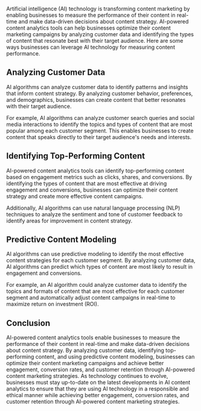 
Artificial intelligence (AI) technology is transforming content marketing by enabling businesses to measure the performance of their content in real-time and make data-driven decisions about content strategy. AI-powered content analytics tools can help businesses optimize their content marketing campaigns by analyzing customer data and identifying the types of content that resonate best with their target audience. Here are some ways businesses can leverage AI technology for measuring content performance.

Analyzing Customer Data
-----------------------

AI algorithms can analyze customer data to identify patterns and insights that inform content strategy. By analyzing customer behavior, preferences, and demographics, businesses can create content that better resonates with their target audience.

For example, AI algorithms can analyze customer search queries and social media interactions to identify the topics and types of content that are most popular among each customer segment. This enables businesses to create content that speaks directly to their target audience's needs and interests.

Identifying Top-Performing Content
----------------------------------

AI-powered content analytics tools can identify top-performing content based on engagement metrics such as clicks, shares, and conversions. By identifying the types of content that are most effective at driving engagement and conversions, businesses can optimize their content strategy and create more effective content campaigns.

Additionally, AI algorithms can use natural language processing (NLP) techniques to analyze the sentiment and tone of customer feedback to identify areas for improvement in content strategy.

Predictive Content Modeling
---------------------------

AI algorithms can use predictive modeling to identify the most effective content strategies for each customer segment. By analyzing customer data, AI algorithms can predict which types of content are most likely to result in engagement and conversions.

For example, an AI algorithm could analyze customer data to identify the topics and formats of content that are most effective for each customer segment and automatically adjust content campaigns in real-time to maximize return on investment (ROI).

Conclusion
----------

AI-powered content analytics tools enable businesses to measure the performance of their content in real-time and make data-driven decisions about content strategy. By analyzing customer data, identifying top-performing content, and using predictive content modeling, businesses can optimize their content marketing campaigns and achieve better engagement, conversion rates, and customer retention through AI-powered content marketing strategies. As technology continues to evolve, businesses must stay up-to-date on the latest developments in AI content analytics to ensure that they are using AI technology in a responsible and ethical manner while achieving better engagement, conversion rates, and customer retention through AI-powered content marketing strategies.
